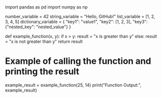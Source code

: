 import pandas as pd
import numpy as np



number_variable = 42
string_variable = "Hello, GitHub!"
list_variable = [1, 2, 3, 4, 5]
dictionary_variable = {
    "key1": "value1",
    "key2": [1, 2, 3],
    "key3": {"nested_key": "nested_value"}
}




def example_function(x, y):
    if x > y:
        result = "x is greater than y"
    else:
        result = "x is not greater than y"
    return result

# Example of calling the function and printing the result
example_result = example_function(25, 14)
print("Function Output:", example_result)

